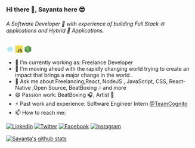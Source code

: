 ### Hi there 👋, Sayanta here 😎️
###### A Software Developer 🚀 with experience of building Full Stack 🌐 applications and Hybrid 📱 Applications.

<code><img height="20" src="https://raw.githubusercontent.com/github/explore/80688e429a7d4ef2fca1e82350fe8e3517d3494d/topics/react/react.png"></code>
<code><img height="20" src="https://raw.githubusercontent.com/github/explore/80688e429a7d4ef2fca1e82350fe8e3517d3494d/topics/javascript/javascript.png"></code>
<code><img height="20" src="https://raw.githubusercontent.com/github/explore/80688e429a7d4ef2fca1e82350fe8e3517d3494d/topics/nodejs/nodejs.png"></code>

- 🔭 I’m currently working as: Freelance Developer
- 👯 I'm moving ahead with the rapidly changing world trying to create an impact that brings a major change in the world .
- 💬 Ask me about Freelancing,React, NodeJS , JavaScript, CSS, React-Native ,Open Source, BeatBoxing 🎶️ and more
- 😄 Passion work: BeatBoxing 🎧️, Artist 🎨
- ⚡ Past work and experience: Software Engineer Intern [@TeamCognito](https://github.com/teamcognito-tech-llp)
- 📫 How to reach me:

[![Linkedin](https://img.shields.io/badge/LinkedIn-blue.svg?style=for-the-badge&logo=linkedin)](https://www.linkedin.com/in/sayanta-b-752432130/)
[![Twitter](https://img.shields.io/badge/Twitter-skyblue.svg?style=for-the-badge&logo=twitter)](https://twitter.com/sayanta2702)
[![Facebook](https://img.shields.io/badge/Facebook-white.svg?style=for-the-badge&logo=facebook)](https://www.facebook.com/sayanta.bhattacharjee.589)
[![Instagram](https://img.shields.io/badge/Instagram-pink.svg?style=for-the-badge&logo=instagram)](https://www.instagram.com/saynbeatbox/)

<a href="https://github.com/Sayan-dev">
 <img align="center" src="https://github-readme-stats.vercel.app/api?username=Sayan-dev&show_icons=true&theme=dracula&line_height=27" alt="Sayanta's github stats"/>
</a>
